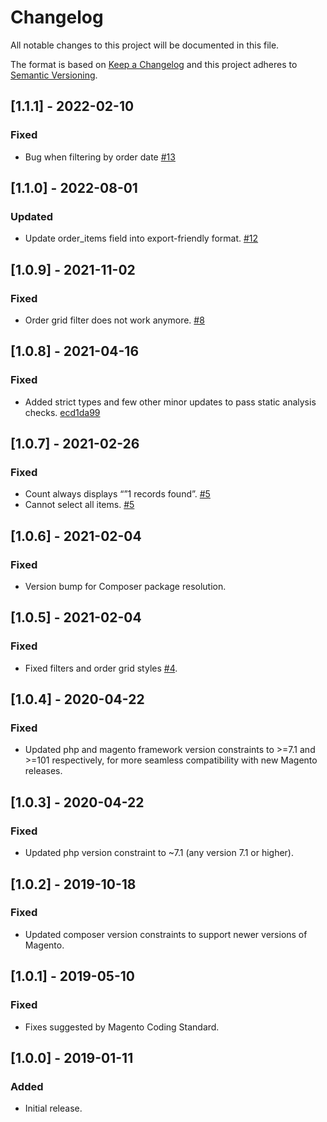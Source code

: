# Changelog
All notable changes to this project will be documented in this file.

The format is based on [Keep a Changelog](http://keepachangelog.com/en/1.0.0/)
and this project adheres to [Semantic Versioning](http://semver.org/spec/v2.0.0.html).

## [1.1.1] - 2022-02-10

### Fixed
- Bug when filtering by order date [#13](https://github.com/markshust/magento2-module-ordergrid/issues/13)

## [1.1.0] - 2022-08-01

### Updated
- Update order_items field into export-friendly format. [#12](https://github.com/markshust/magento2-module-ordergrid/issues/12)

## [1.0.9] - 2021-11-02

### Fixed
- Order grid filter does not work anymore. [#8](https://github.com/markshust/magento2-module-ordergrid/issues/8)

## [1.0.8] - 2021-04-16

### Fixed
- Added strict types and few other minor updates to pass static analysis checks. [ecd1da99](https://github.com/markshust/magento2-module-ordergrid/commit/ecd1da99c9019c95f957166fb312368497271b9a)

## [1.0.7] - 2021-02-26

### Fixed
- Count always displays “”1 records found”. [#5](https://github.com/markshust/magento2-module-ordergrid/pull/5)
- Cannot select all items. [#5](https://github.com/markshust/magento2-module-ordergrid/pull/5)

## [1.0.6] - 2021-02-04

### Fixed
- Version bump for Composer package resolution.

## [1.0.5] - 2021-02-04

### Fixed
- Fixed filters and order grid styles [#4](https://github.com/markshust/magento2-module-ordergrid/pull/4).

## [1.0.4] - 2020-04-22

### Fixed
- Updated php and magento framework version constraints to >=7.1 and >=101 respectively, for more seamless compatibility with new Magento releases.

## [1.0.3] - 2020-04-22

### Fixed
- Updated php version constraint to ~7.1 (any version 7.1 or higher).

## [1.0.2] - 2019-10-18

### Fixed
- Updated composer version constraints to support newer versions of Magento.

## [1.0.1] - 2019-05-10

### Fixed
- Fixes suggested by Magento Coding Standard.

## [1.0.0] - 2019-01-11

### Added
- Initial release.
